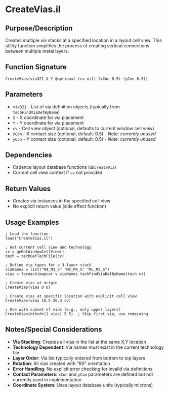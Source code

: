 # CreateVias.il

## Purpose/Description
Creates multiple via stacks at a specified location in a layout cell view. This utility function simplifies the process of creating vertical connections between multiple metal layers.

## Function Signature
```skill
CreateVias(via321 X Y @optional (cv nil) (xCon 0.5) (yCon 0.5))
```

## Parameters
- `via321` - List of via definition objects (typically from `techFindViaDefByName`)
- `X` - X coordinate for via placement
- `Y` - Y coordinate for via placement  
- `cv` - Cell view object (optional, defaults to current window cell view)
- `xCon` - X contact size (optional, default: 0.5) - *Note: currently unused*
- `yCon` - Y contact size (optional, default: 0.5) - *Note: currently unused*

## Dependencies
- Cadence layout database functions (`dbCreateVia`)
- Current cell view context if `cv` not provided

## Return Values
- Creates via instances in the specified cell view
- No explicit return value (side effect function)

## Usage Examples
```skill
; Load the function
load("CreateVias.il")

; Get current cell view and technology
cv = geGetWindowCellView()
tech = techGetTechFile(cv)

; Define via types for a 3-layer stack
viaNames = list("M4_M3_S" "M5_M4_S" "ML_M5_S")
vias = foreach(mapcar v viaNames techFindViaDefByName(tech v))

; Create vias at origin
CreateVias(vias 0 0)

; Create vias at specific location with explicit cell view
CreateVias(vias 10.5 20.3 cv)

; Use with subset of vias (e.g., only upper layers)
CreateVias(nthcdr(1 vias) 5 5)  ; Skip first via, use remaining
```

## Notes/Special Considerations
- **Via Stacking**: Creates all vias in the list at the same X,Y location
- **Technology Dependent**: Via names must exist in the current technology file
- **Layer Order**: Via list typically ordered from bottom to top layers
- **Rotation**: All vias created with "R0" orientation
- **Error Handling**: No explicit error checking for invalid via definitions
- **Contact Parameters**: `xCon` and `yCon` parameters are defined but not currently used in implementation
- **Coordinate System**: Uses layout database units (typically microns)